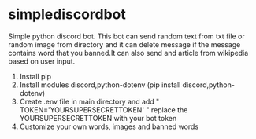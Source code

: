 # simplediscordbot
Simple python discord bot. This bot can send random text from txt file or random image from directory and it can delete message if the message contains word that you banned.It can also send and article from wikipedia based on user input.
    
1. Install pip
2. Install modules discord,python-dotenv (pip install discord,python-dotenv)
3. Create .env file in main directory and add " TOKEN='YOURSUPERSECRETTOKEN' " replace the YOURSUPERSECRETTOKEN with your bot token
4. Customize your own words, images and banned words
